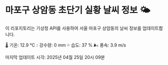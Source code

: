 
# 마포구 상암동 초단기 실황 날씨 정보 🌤️

이 리포지토리는 기상청 API를 사용하여 서울 마포구 상암동의 날씨 정보를 업데이트합니다. 

🌡️ 기온: 12.9 ℃
💧 강수량: 0 mm
💦 습도: 37 %
🌬️ 풍속: 3.9 m/s

마지막 업데이트 시각: 2025년 04월 25일 20시 09분    

